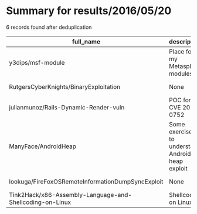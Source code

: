 
# Summary for results/2016/05/20
    
6 records found after deduplication

| full_name | description | html_url | matched_list | matched_count | pushed_at | size | stargazers_count | language | forks_count | vul_ids |
|----------------------------------------------------------|---------------------------------------------------|-----------------------------------------------------------------------------|----------------------------------|-----------------|---------------------------|--------|--------------------|------------|---------------|-----------|
| y3dips/msf-module | Place for my Metasploit modules | https://github.com/y3dips/msf-module | ['metasploit module OR payload'] | 1 | 2016-05-20 08:08:09+00:00 | 2 | 0 | Ruby | 0 | [] |
| RutgersCyberKnights/BinaryExploitation | None | https://github.com/RutgersCyberKnights/BinaryExploitation | ['exploit'] | 1 | 2016-05-20 20:50:34+00:00 | 25 | 12 | C | 2 | [] |
| julianmunoz/Rails-Dynamic-Render-vuln | POC for CVE 2016-0752 | https://github.com/julianmunoz/Rails-Dynamic-Render-vuln | ['cve poc'] | 1 | 2016-05-20 23:52:34+00:00 | 2 | 0 | Python | 0 | [] |
| ManyFace/AndroidHeap | Some exercises to understand Android heap exploit | https://github.com/ManyFace/AndroidHeap | ['exploit'] | 1 | 2016-05-20 02:43:12+00:00 | 4801 | 6 | Python | 6 | [] |
| lookuga/FireFoxOSRemoteInformationDumpSyncExploit | None | https://github.com/lookuga/FireFoxOSRemoteInformationDumpSyncExploit | ['exploit'] | 1 | 2016-05-20 19:46:34+00:00 | 8 | 0 | C# | 0 | [] |
| Tink2Hack/x86-Assembly-Language-and-Shellcoding-on-Linux | Shellcoding on Linux | https://github.com/Tink2Hack/x86-Assembly-Language-and-Shellcoding-on-Linux | ['shellcode'] | 1 | 2016-05-20 19:24:43+00:00 | 322 | 0 | Assembly | 14 | [] |

